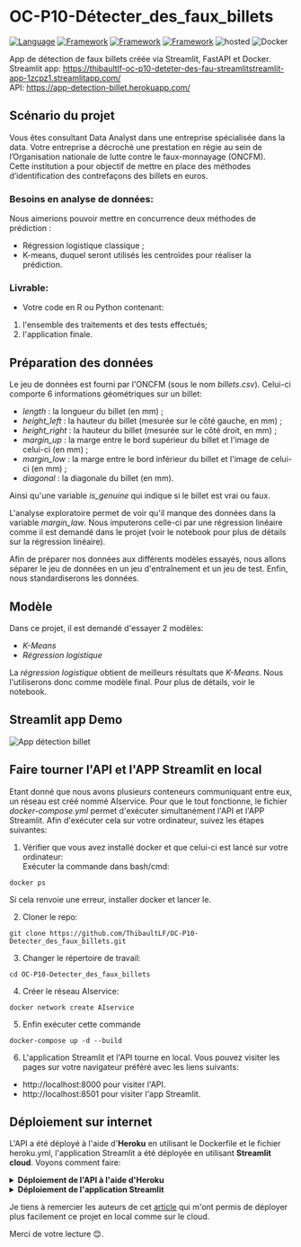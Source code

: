 # OC-P10-Détecter_des_faux_billets

[![Language](https://img.shields.io/badge/Python-darkblue.svg?style=flat&logo=python&logoColor=white)](https://www.python.org)
[![Framework](https://img.shields.io/badge/sklearn-darkorange.svg?style=flat&logo=scikit-learn&logoColor=white)](https://scikit-learn.org/stable/)
[![Framework](https://img.shields.io/badge/FastAPI-darkgreen.svg?style=flat&logo=fastapi&logoColor=white)](https://app-detection-billet.herokuapp.com/docs)
[![Framework](https://img.shields.io/badge/Streamlit-red.svg?style=flat&logo=streamlit&logoColor=white)](https://thibaultlf-oc-p10-deteter-des-fau-streamlitstreamlit-app-1zcpz1.streamlitapp.com/)
![hosted](https://img.shields.io/badge/Heroku-430098?style=flat&logo=heroku&logoColor=white)
![Docker](https://img.shields.io/badge/Docker-blue?style=flat&logo=docker&logoColor=white)

App de détection de faux billets créée via Streamlit, FastAPI et Docker.  
Streamlit app: https://thibaultlf-oc-p10-deteter-des-fau-streamlitstreamlit-app-1zcpz1.streamlitapp.com/  
API: https://app-detection-billet.herokuapp.com/

## Scénario du projet

Vous êtes consultant Data Analyst dans une entreprise spécialisée dans la data. Votre entreprise a décroché une prestation en régie au sein de l’Organisation nationale de lutte contre le faux-monnayage (ONCFM).  
Cette institution a pour objectif de mettre en place des méthodes d’identification des contrefaçons des billets en euros.

### Besoins en analyse de données:
Nous aimerions pouvoir mettre en concurrence deux méthodes de prédiction :
- Régression logistique classique ;
- K-means, duquel seront utilisés les centroïdes pour réaliser la prédiction.

### **Livrable:**
- Votre code en R ou Python contenant:  
1. l'ensemble des traitements et des tests effectués;  
2. l'application finale.

## Préparation des données
Le jeu de données est fourni par l'ONCFM (sous le nom *billets.csv*). Celui-ci comporte 6 informations géométriques sur un billet:
- *length* : la longueur du billet (en mm) ;
- *height_left* : la hauteur du billet (mesurée sur le côté gauche, en mm) ;
- *height_right* : la hauteur du billet (mesurée sur le côté droit, en mm) ;
- *margin_up* : la marge entre le bord supérieur du billet et l'image de
celui-ci (en mm) ;
- *margin_low* : la marge entre le bord inférieur du billet et l'image de
celui-ci (en mm) ;
- *diagonal* : la diagonale du billet (en mm).

Ainsi qu'une variable *is_genuine* qui indique si le billet est vrai ou faux.

L'analyse exploratoire permet de voir qu'il manque des données dans la variable *margin_law*. Nous imputerons celle-ci par une régression linéaire comme il est demandé dans le projet (voir le notebook pour plus de détails sur la régression linéaire).

Afin de préparer nos données  aux différents modèles essayés, nous allons séparer le jeu de données en un jeu d'entraînement et un jeu de test. Enfin, nous standardiserons les données.

## Modèle
Dans ce projet, il est demandé d'essayer 2 modèles:
- *K-Means*
- *Régression logistique*

La *régression logistique* obtient de meilleurs résultats que *K-Means*. Nous l'utiliserons donc comme modèle final. Pour plus de détails, voir le notebook.

  
## Streamlit app Demo

![App détection billet](https://user-images.githubusercontent.com/110832782/187501309-3bc58e4a-4b0d-4e36-bdde-344245c4c4ca.gif)

## Faire tourner l'API et l'APP Streamlit en local

Etant donné que nous avons plusieurs conteneurs communiquant entre eux, un réseau est créé nommé AIservice. Pour que le tout fonctionne, le fichier *docker-compose.yml* permet d'exécuter simultanément l'API et l'APP Streamlit. Afin d'exécuter cela sur votre ordinateur, suivez les étapes suivantes:

1. Vérifier que vous avez installé docker et que celui-ci est lancé sur votre ordinateur:  
Exécuter la commande dans bash/cmd:
```
docker ps
```
Si cela renvoie une erreur, installer docker et lancer le.

2. Cloner le repo:
```
git clone https://github.com/ThibaultLF/OC-P10-Detecter_des_faux_billets.git
```

3. Changer le répertoire de travail:
```
cd OC-P10-Detecter_des_faux_billets
```
 
4. Créer le réseau AIservice:
```
docker network create AIservice
```

5. Enfin exécuter cette commande
```
docker-compose up -d --build
```
6. L'application Streamlit et l'API tourne en local. Vous pouvez visiter les pages sur votre navigateur préféré avec les liens suivants:
- http://localhost:8000 pour visiter l'API.
- http://localhost:8501 pour visiter l'app Streamlit.

## Déploiement sur internet
L'API a été déployé à l'aide d'**Heroku** en utilisant le Dockerfile et le fichier heroku.yml, l'application Streamlit a été déployée en utilisant **Streamlit cloud**. Voyons comment faire:

<details>
 <summary><b>Déploiement de l'API à l'aide d'Heroku</b></summary>

*Prérequis:*
- Git et Heroku cli installés sur l'ordinateur ainsi qu'un compte Heroku.

1. Cloner le repo:
```
git clone https://github.com/ThibaultLF/OC-P10-Detecter_des_faux_billets.git
```

2. Changer le répertoire de travail:
```
cd OC-P10-Detecter_des_faux_billets
```

3. Créer l'app heroku

``` 
heroku create nom-app
```

Renommer **nom-app** par celui que vous avez choisi.

4. Synchroniser heroku et git

```
heroku git:remote your-app-name
```

5. Définisser le paramètre de *Stacking* sur conteneur:
 
```
heroku stack:set container
```

6. Envoyer le tout
```
git push heroku main
```

Pour le faire sur une de vos applications personnelles, voir la documentation [Heroku](https://devcenter.heroku.com/articles/build-docker-images-heroku-yml).
</details>

<details>
	<summary><b>Déploiement de l'application Streamlit</b></summary>

*Prérequis:*
- Un compte Streamlit

1. Cloner le repo (si ce n'est pas déjà fait...:sweat_smile:):
```
git clone https://github.com/ThibaultLF/OC-P10-Detecter_des_faux_billets.git
```

2. Aller sur https://streamlit.io/cloud

3. Créer une nouvelle application avec le bouton *new app* et choisir le répertoire que vous avez cloné, puis le fichier **"streamlit_app.py"**. Enfin cliquer sur déployer.

![streamlit_sharing_silent](https://user-images.githubusercontent.com/110832782/187501406-9894393a-730d-46e5-afe1-77c97217bf85.gif)


</details>


Je tiens à remercier les auteurs de cet [article](https://medium.com/mlearning-ai/credit-card-fraud-detection-2527ca04c3de) qui m'ont permis de déployer plus facilement ce projet en local comme sur le cloud.

Merci de votre lecture :blush:.

